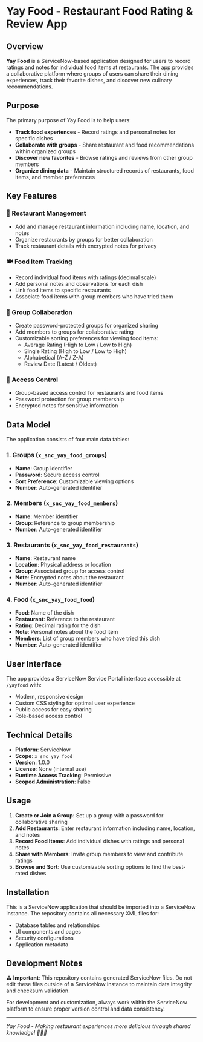 # Yay Food - Restaurant Food Rating & Review App

## Overview

**Yay Food** is a ServiceNow-based application designed for users to record ratings and notes for individual food items at restaurants. The app provides a collaborative platform where groups of users can share their dining experiences, track their favorite dishes, and discover new culinary recommendations.

## Purpose

The primary purpose of Yay Food is to help users:
- **Track food experiences** - Record ratings and personal notes for specific dishes
- **Collaborate with groups** - Share restaurant and food recommendations within organized groups
- **Discover new favorites** - Browse ratings and reviews from other group members
- **Organize dining data** - Maintain structured records of restaurants, food items, and member preferences

## Key Features

### 🏪 Restaurant Management
- Add and manage restaurant information including name, location, and notes
- Organize restaurants by groups for better collaboration
- Track restaurant details with encrypted notes for privacy

### 🍽️ Food Item Tracking
- Record individual food items with ratings (decimal scale)
- Add personal notes and observations for each dish
- Link food items to specific restaurants
- Associate food items with group members who have tried them

### 👥 Group Collaboration
- Create password-protected groups for organized sharing
- Add members to groups for collaborative rating
- Customizable sorting preferences for viewing food items:
  - Average Rating (High to Low / Low to High)
  - Single Rating (High to Low / Low to High)
  - Alphabetical (A-Z / Z-A)
  - Review Date (Latest / Oldest)

### 🔐 Access Control
- Group-based access control for restaurants and food items
- Password protection for group membership
- Encrypted notes for sensitive information

## Data Model

The application consists of four main data tables:

### 1. Groups (`x_snc_yay_food_groups`)
- **Name**: Group identifier
- **Password**: Secure access control
- **Sort Preference**: Customizable viewing options
- **Number**: Auto-generated identifier

### 2. Members (`x_snc_yay_food_members`)
- **Name**: Member identifier
- **Group**: Reference to group membership
- **Number**: Auto-generated identifier

### 3. Restaurants (`x_snc_yay_food_restaurants`)
- **Name**: Restaurant name
- **Location**: Physical address or location
- **Group**: Associated group for access control
- **Note**: Encrypted notes about the restaurant
- **Number**: Auto-generated identifier

### 4. Food (`x_snc_yay_food_food`)
- **Food**: Name of the dish
- **Restaurant**: Reference to the restaurant
- **Rating**: Decimal rating for the dish
- **Note**: Personal notes about the food item
- **Members**: List of group members who have tried this dish
- **Number**: Auto-generated identifier

## User Interface

The app provides a ServiceNow Service Portal interface accessible at `/yayfood` with:
- Modern, responsive design
- Custom CSS styling for optimal user experience
- Public access for easy sharing
- Role-based access control

## Technical Details

- **Platform**: ServiceNow
- **Scope**: `x_snc_yay_food`
- **Version**: 1.0.0
- **License**: None (internal use)
- **Runtime Access Tracking**: Permissive
- **Scoped Administration**: False

## Usage

1. **Create or Join a Group**: Set up a group with a password for collaborative sharing
2. **Add Restaurants**: Enter restaurant information including name, location, and notes
3. **Record Food Items**: Add individual dishes with ratings and personal notes
4. **Share with Members**: Invite group members to view and contribute ratings
5. **Browse and Sort**: Use customizable sorting options to find the best-rated dishes

## Installation

This is a ServiceNow application that should be imported into a ServiceNow instance. The repository contains all necessary XML files for:
- Database tables and relationships
- UI components and pages
- Security configurations
- Application metadata

## Development Notes

⚠️ **Important**: This repository contains generated ServiceNow files. Do not edit these files outside of a ServiceNow instance to maintain data integrity and checksum validation.

For development and customization, always work within the ServiceNow platform to ensure proper version control and data consistency.

---

*Yay Food - Making restaurant experiences more delicious through shared knowledge! 🍕🍜🍔*
